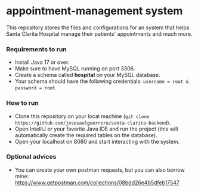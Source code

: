 # appointment-management system
This repository stores the files and configurations for an system 
that helps Santa Clarita Hospital manage their patients' appointments
and much more.

### Requirements to run
- Install Java 17 or over.
- Make sure to have MySQL running on port 3306.
- Create a schema called __hospital__ on your MySQL database.
- Your schema should have the following credentials: `username = root & password = root`.

### How to run
- Clone this repository on your local machine (`git clone https://github.com/josesaulguerrero/santa-clarita-backend`).
- Open IntelliJ or your favorite Java IDE and run the project (this will automatically create the required tables on the database).
- Open your localhost on 8080 and start interacting with the system. 

### Optional advices
- You can create your own postman requests, but you can also borrow mine: https://www.getpostman.com/collections/08bdd26e4b5dfeb17547 